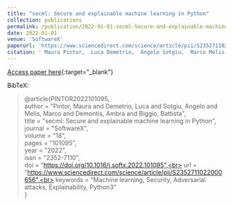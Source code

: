 ```yaml
---
title: "secml: Secure and explainable machine learning in Python"
collection: publications
permalink: /publication/2022-01-01-secml-Secure-and-explainable-machine-learning-in-Python
date: 2022-01-01
venue: 'SoftwareX'
paperurl: 'https://www.sciencedirect.com/science/article/pii/S2352711022000656'
citation: ' Maura Pintor,  Luca Demetrio,  Angelo Sotgiu,  Marco Melis,  Ambra Demontis,  Battista Biggio, &quot;secml: Secure and explainable machine learning in Python.&quot; SoftwareX, 2022.'
---
```

[Access paper here](https://www.sciencedirect.com/science/article/pii/S2352711022000656){:target="_blank"}

BibTeX: 
>@article{PINTOR2022101095,<br>    author = "Pintor, Maura and Demetrio, Luca and Sotgiu, Angelo and Melis, Marco and Demontis, Ambra and Biggio, Battista",<br>    title = "secml: Secure and explainable machine learning in Python",<br>    journal = "SoftwareX",<br>    volume = "18",<br>    pages = "101095",<br>    year = "2022",<br>    issn = "2352-7110",<br>    doi = "https://doi.org/10.1016/j.softx.2022.101095",<br>    url = "https://www.sciencedirect.com/science/article/pii/S2352711022000656",<br>    keywords = "Machine learning, Security, Adversarial attacks, Explainability, Python3"<br>}<br>